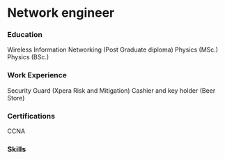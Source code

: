 # Network engineer

### Education
Wireless Information Networking (Post Graduate diploma) 
Physics (MSc.)
Physics (BSc.)

### Work Experience
Security Guard (Xpera Risk and Mitigation)
Cashier and key holder (Beer Store)

### Certifications
CCNA

### Skills
